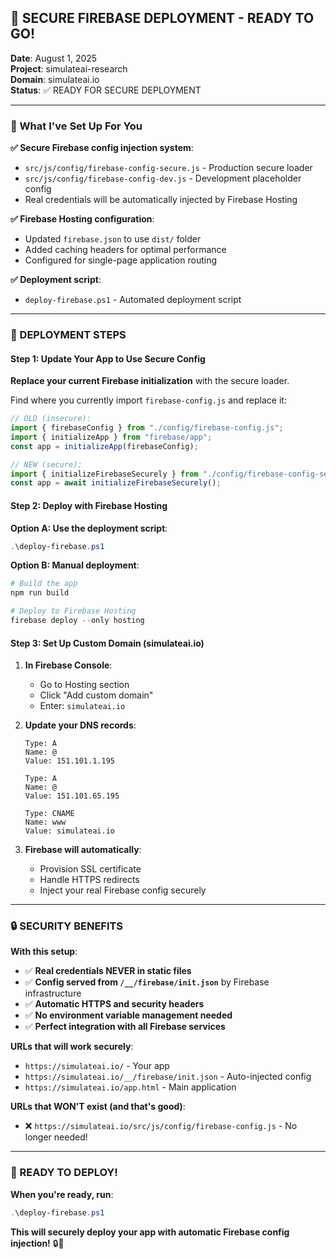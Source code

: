 ## 🚀 SECURE FIREBASE DEPLOYMENT - READY TO GO!

**Date**: August 1, 2025  
**Project**: simulateai-research  
**Domain**: simulateai.io  
**Status**: ✅ READY FOR SECURE DEPLOYMENT

---

### 🎯 What I've Set Up For You

**✅ Secure Firebase config injection system**:

- `src/js/config/firebase-config-secure.js` - Production secure loader
- `src/js/config/firebase-config-dev.js` - Development placeholder config
- Real credentials will be automatically injected by Firebase Hosting

**✅ Firebase Hosting configuration**:

- Updated `firebase.json` to use `dist/` folder
- Added caching headers for optimal performance
- Configured for single-page application routing

**✅ Deployment script**:

- `deploy-firebase.ps1` - Automated deployment script

---

### 🚀 DEPLOYMENT STEPS

#### **Step 1: Update Your App to Use Secure Config**

**Replace your current Firebase initialization** with the secure loader.

Find where you currently import `firebase-config.js` and replace it:

```javascript
// OLD (insecure):
import { firebaseConfig } from "./config/firebase-config.js";
import { initializeApp } from "firebase/app";
const app = initializeApp(firebaseConfig);

// NEW (secure):
import { initializeFirebaseSecurely } from "./config/firebase-config-secure.js";
const app = await initializeFirebaseSecurely();
```

#### **Step 2: Deploy with Firebase Hosting**

**Option A: Use the deployment script**:

```powershell
.\deploy-firebase.ps1
```

**Option B: Manual deployment**:

```powershell
# Build the app
npm run build

# Deploy to Firebase Hosting
firebase deploy --only hosting
```

#### **Step 3: Set Up Custom Domain (simulateai.io)**

1. **In Firebase Console**:
   - Go to Hosting section
   - Click "Add custom domain"
   - Enter: `simulateai.io`

2. **Update your DNS records**:

   ```
   Type: A
   Name: @
   Value: 151.101.1.195

   Type: A
   Name: @
   Value: 151.101.65.195

   Type: CNAME
   Name: www
   Value: simulateai.io
   ```

3. **Firebase will automatically**:
   - Provision SSL certificate
   - Handle HTTPS redirects
   - Inject your real Firebase config securely

---

### 🔒 SECURITY BENEFITS

**With this setup**:

- ✅ **Real credentials NEVER in static files**
- ✅ **Config served from `/__/firebase/init.json`** by Firebase infrastructure
- ✅ **Automatic HTTPS and security headers**
- ✅ **No environment variable management needed**
- ✅ **Perfect integration with all Firebase services**

**URLs that will work securely**:

- `https://simulateai.io/` - Your app
- `https://simulateai.io/__/firebase/init.json` - Auto-injected config
- `https://simulateai.io/app.html` - Main application

**URLs that WON'T exist (and that's good)**:

- ❌ `https://simulateai.io/src/js/config/firebase-config.js` - No longer needed!

---

### 🎉 READY TO DEPLOY!

**When you're ready, run**:

```powershell
.\deploy-firebase.ps1
```

**This will securely deploy your app with automatic Firebase config injection!** 🔒🚀

